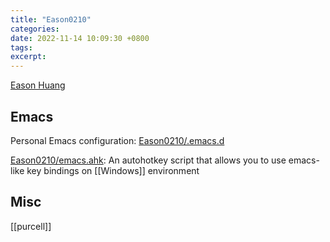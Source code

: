 ```yaml
---
title: "Eason0210"
categories: 
date: 2022-11-14 10:09:30 +0800
tags: 
excerpt: 
---
```



[Eason Huang](https://eason0210.github.io/)



## Emacs

Personal Emacs configuration: [Eason0210/.emacs.d](https://github.com/Eason0210/.emacs.d)


[Eason0210/emacs.ahk](https://github.com/Eason0210/emacs.ahk): An autohotkey script that allows you to use emacs-like key bindings on [[Windows]] environment


## Misc


[[purcell]]





